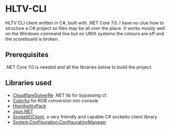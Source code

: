 
# HLTV-CLI

HLTV CLI client written in C#, built with .NET Core 7.0. I have no clue how to structure a C# project so files may be all over the place. It works mostly well on the Windows command line but on UNIX systems the colours are off and the scoreboard is broken.

## Prerequisites

.NET Core 7.0 is needed and all the libraries below to build the project.

## Libraries used

- [CloudflareSolverRe](https://github.com/RyuzakiH/CloudflareSolverRe) .NET lib for bypassing cf.
- [Colorful](http://colorfulconsole.com/) for RGB conversion into console
- [HtmlAgilityPack](https://html-agility-pack.net/)
- [Json.NET](https://www.newtonsoft.com/json)
- [SocketIOClient](https://github.com/doghappy/socket.io-client-csharp), a very friendly and capable C# socketio client library
- [System.Configuration.ConfigurationManager](https://www.nuget.org/packages/System.Configuration.ConfigurationManager/)
